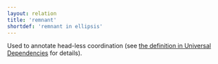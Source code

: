 ```yaml
---
layout: relation
title: 'remnant'
shortdef: 'remnant in ellipsis'
---
```


Used to annotate head-less coordination (see [the definition in Universal Dependencies](u-dep/remnant) for details).

